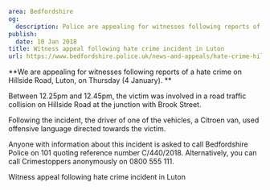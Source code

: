 ```yaml
area: Bedfordshire
og:
  description: Police are appealing for witnesses following reports of a hate crime on Hillside Road, Luton, on Thursday (4 January).
publish:
  date: 10 Jan 2018
title: Witness appeal following hate crime incident in Luton
url: https://www.bedfordshire.police.uk/news-and-appeals/hate-crime-hillside-luton
```

**We are appealing for witnesses following reports of a hate crime on Hillside Road, Luton, on Thursday (4 January). **

Between 12.25pm and 12.45pm, the victim was involved in a road traffic collision on Hillside Road at the junction with Brook Street.

Following the incident, the driver of one of the vehicles, a Citroen van, used offensive language directed towards the victim.

Anyone with information about this incident is asked to call Bedfordshire Police on 101 quoting reference number C/440/2018. Alternatively, you can call Crimestoppers anonymously on 0800 555 111.

Witness appeal following hate crime incident in Luton
